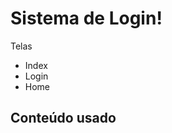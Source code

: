 # Sistema de Login!

Telas 
<ul>
 <li>Index</li>
 <li>Login</li>
 <li>Home</li>
</ul>

<h2>Conteúdo usado</h2>
 
